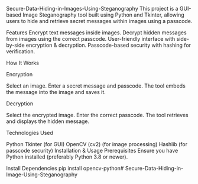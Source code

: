 Secure-Data-Hiding-in-Images-Using-Steganography
This project is a GUI-based Image Steganography tool built using Python and Tkinter, allowing users to hide and retrieve secret messages within images using a passcode.

Features
Encrypt text messages inside images.
Decrypt hidden messages from images using the correct passcode.
User-friendly interface with side-by-side encryption & decryption.
Passcode-based security with hashing for verification.

How It Works

Encryption

Select an image.
Enter a secret message and passcode.
The tool embeds the message into the image and saves it.

Decryption

Select the encrypted image.
Enter the correct passcode.
The tool retrieves and displays the hidden message.



Technologies Used

Python
Tkinter (for GUI)
OpenCV (cv2) (for image processing)
Hashlib (for passcode security)
Installation & Usage
Prerequisites
Ensure you have Python installed (preferably Python 3.8 or newer).

Install Dependencies
pip install opencv-python# Secure-Data-Hiding-in-Image-Using-Steganography
